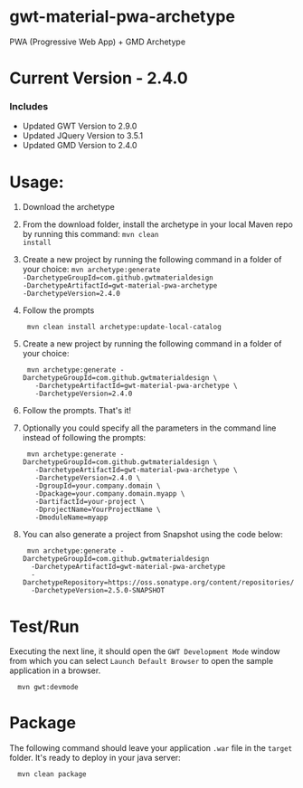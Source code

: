 # gwt-material-pwa-archetype
PWA (Progressive Web App) + GMD Archetype

# Current Version - 2.4.0
### Includes
- Updated GWT Version to 2.9.0
- Updated JQuery Version to 3.5.1
- Updated GMD Version to 2.4.0

# Usage:
1. Download the archetype
2. From the download folder, install the archetype in your local Maven repo by running this command: <code>mvn clean install</code>
3. Create a new project by running the following command in a folder of your choice: <code>mvn archetype:generate -DarchetypeGroupId=com.github.gwtmaterialdesign -DarchetypeArtifactId=gwt-material-pwa-archetype -DarchetypeVersion=2.4.0</code>
4. Follow the prompts

        mvn clean install archetype:update-local-catalog

3. Create a new project by running the following command in a folder of your choice:

        mvn archetype:generate -DarchetypeGroupId=com.github.gwtmaterialdesign \
          -DarchetypeArtifactId=gwt-material-pwa-archetype \
          -DarchetypeVersion=2.4.0

4. Follow the prompts. That's it!

5. Optionally you could specify all the parameters in the command line instead of following the prompts:

        mvn archetype:generate -DarchetypeGroupId=com.github.gwtmaterialdesign \
          -DarchetypeArtifactId=gwt-material-pwa-archetype \
          -DarchetypeVersion=2.4.0 \
          -DgroupId=your.company.domain \
          -Dpackage=your.company.domain.myapp \
          -DartifactId=your-project \
          -DprojectName=YourProjectName \
          -DmoduleName=myapp
          
6. You can also generate a project from Snapshot using the code below:

        mvn archetype:generate -DarchetypeGroupId=com.github.gwtmaterialdesign 
         -DarchetypeArtifactId=gwt-material-pwa-archetype 
         -DarchetypeRepository=https://oss.sonatype.org/content/repositories/snapshots/
         -DarchetypeVersion=2.5.0-SNAPSHOT
     
# Test/Run

Executing the next line, it should open the `GWT Development Mode` window from which you can select `Launch Default Browser` to open the sample application in a browser.

      mvn gwt:devmode

# Package

The following command should leave your application `.war` file in the `target` folder. It's ready to deploy in your java server:

      mvn clean package
